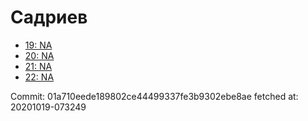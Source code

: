 # Садриев
- [19: NA](19.md)
- [20: NA](20.md)
- [21: NA](21.md)
- [22: NA](22.md)

Commit: 01a710eede189802ce44499337fe3b9302ebe8ae
 fetched at: 20201019-073249
